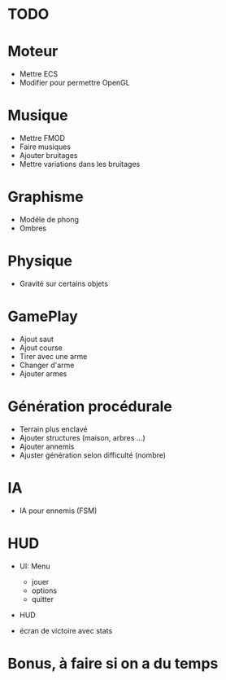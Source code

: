 TODO
===

# Moteur

- Mettre ECS
- Modifier pour permettre OpenGL  

# Musique

- Mettre FMOD
- Faire musiques
- Ajouter bruitages
- Mettre variations dans les bruitages

# Graphisme

- Modéle de phong
- Ombres

# Physique

- Gravité sur certains objets

# GamePlay

- Ajout saut
- Ajout course
- Tirer avec une arme
- Changer d'arme
- Ajouter armes

# Génération procédurale

- Terrain plus enclavé
- Ajouter structures (maison, arbres ...)
- Ajouter annemis
- Ajuster génération selon difficulté (nombre)

# IA

- IA pour ennemis (FSM)

# HUD

- UI: Menu
  - jouer
  - options
  - quitter

- HUD
- écran de victoire avec stats

# Bonus, à faire si on a du temps
